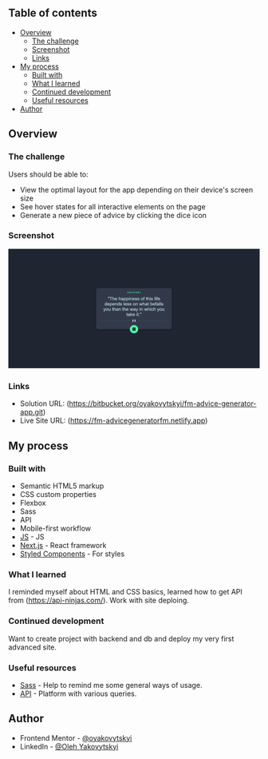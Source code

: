 ## Table of contents

- [Overview](#overview)
  - [The challenge](#the-challenge)
  - [Screenshot](#screenshot)
  - [Links](#links)
- [My process](#my-process)
  - [Built with](#built-with)
  - [What I learned](#what-i-learned)
  - [Continued development](#continued-development)
  - [Useful resources](#useful-resources)
- [Author](#author)

## Overview

### The challenge

Users should be able to:

- View the optimal layout for the app depending on their device's screen size
- See hover states for all interactive elements on the page
- Generate a new piece of advice by clicking the dice icon

### Screenshot

![](./screenshot.png)

### Links

- Solution URL: (https://bitbucket.org/oyakovytskyi/fm-advice-generator-app.git)
- Live Site URL: (https://fm-advicegeneratorfm.netlify.app)

## My process

### Built with

- Semantic HTML5 markup
- CSS custom properties
- Flexbox
- Sass
- API
- Mobile-first workflow
- [JS](https://www.javascript.com/) - JS
- [Next.js](https://nextjs.org/) - React framework
- [Styled Components](https://styled-components.com/) - For styles

### What I learned

I reminded myself about HTML and CSS basics, learned how to get API from (https://api-ninjas.com/). Work with site deploing.

### Continued development

Want to create project with backend and db and deploy my very first advanced site.

### Useful resources

- [Sass](https://sass-lang.com/) - Help to remind me some general ways of usage.
- [API](https://api-ninjas.com/) - Platform with various queries.

## Author

- Frontend Mentor - [@oyakovytskyi](https://www.frontendmentor.io/profile/oyakovytskyi)
- LinkedIn - [@Oleh Yakovytskyi](https://www.linkedin.com/in/oleh-yakovytskyi-52604a328/)
